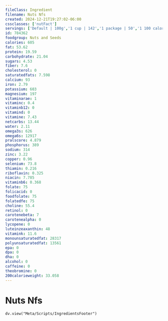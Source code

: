 ```yaml
---
fileClass: Ingredient
filename: Nuts Nfs
created: 2024-12-21T19:27:02-06:00
cssclasses: ['nutFact']
servings: ['Default | 100g','1 cup | 142','1 package | 50','1 100 calorie package | 18']
id: 784362
foodgroup: Nuts and Seeds
calories: 605
fat: 53.62
protein: 19.59
carbohydrate: 21.04
sugars: 4.53
fiber: 7.6
cholesterol: 0
saturatedfats: 7.598
calcium: 93
iron: 2.79
potassium: 603
magnesium: 197
vitaminarae: 1
vitaminc: 0.4
vitaminb12: 0
vitamind: 0
vitamine: 7.43
netcarbs: 13.44
water: 2.11
omega3s: 626
omega6s: 12917
pralscore: 4.879
phosphorus: 389
sodium: 314
zinc: 3.22
copper: 0.96
selenium: 73.8
thiamin: 0.216
riboflavin: 0.325
niacin: 7.785
vitaminb6: 0.368
folate: 75
folicacid: 0
foodfolate: 75
folatedfe: 75
choline: 55.4
retinol: 0
carotenebeta: 7
carotenealpha: 0
lycopene: 0
luteinzeaxanthin: 48
vitamink: 11.6
monounsaturatedfat: 28317
polyunsaturatedfat: 13561
epa: 0
dpa: 0
dha: 0
alcohol: 0
caffeine: 0
theobromine: 0
200calorieweight: 33.058
---
```


# Nuts Nfs

```dataviewjs
dv.view("Meta/Scripts/IngredientsFooter")
```